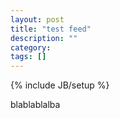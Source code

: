 ```yaml
---
layout: post
title: "test feed"
description: ""
category: 
tags: []
---
```

{% include JB/setup %}

blablablalba
